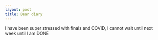 ```yaml
---
layout: post
title: Dear diary
---
```


I have been super stressed with finals and COVID, I cannot wait until next week until I am DONE
